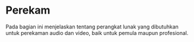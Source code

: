 # Perekam

Pada bagian ini menjelaskan tentang perangkat lunak yang dibutuhkan untuk perekaman audio dan video, baik untuk pemula maupun profesional.
